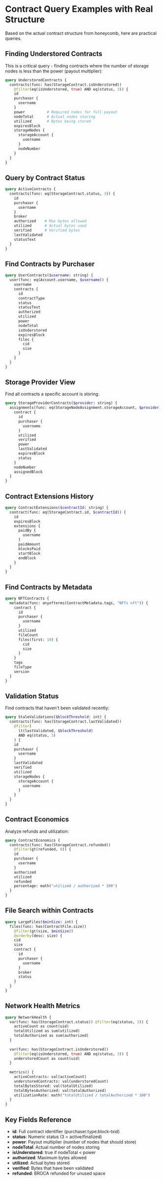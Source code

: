 # Contract Query Examples with Real Structure

Based on the actual contract structure from honeycomb, here are practical queries.

## Finding Understored Contracts

This is a critical query - finding contracts where the number of storage nodes is less than the power (payout multiplier):

```graphql
query UnderstoredContracts {
  contracts(func: has(StorageContract.isUnderstored)) 
    @filter(eq(isUnderstored, true) AND eq(status, 3)) {
    id
    purchaser {
      username
    }
    power          # Required nodes for full payout
    nodeTotal      # Actual nodes storing
    utilized       # Bytes being stored
    expiresBlock
    storageNodes {
      storageAccount {
        username
      }
      nodeNumber
    }
  }
}
```

## Query by Contract Status

```graphql
query ActiveContracts {
  contracts(func: eq(StorageContract.status, 3)) {
    id
    purchaser {
      username
    }
    broker
    authorized    # Max bytes allowed
    utilized      # Actual bytes used
    verified      # Verified bytes
    lastValidated
    statusText
  }
}
```

## Find Contracts by Purchaser

```graphql
query UserContracts($username: string) {
  user(func: eq(Account.username, $username)) {
    username
    contracts {
      id
      contractType
      status
      statusText
      authorized
      utilized
      power
      nodeTotal
      isUnderstored
      expiresBlock
      files {
        cid
        size
      }
    }
  }
}
```

## Storage Provider View

Find all contracts a specific account is storing:

```graphql
query StorageProviderContracts($provider: string) {
  assignments(func: eq(StorageNodeAssignment.storageAccount, $provider)) {
    contract {
      id
      purchaser {
        username
      }
      utilized
      verified
      power
      lastValidated
      expiresBlock
      status
    }
    nodeNumber
    assignedBlock
  }
}
```

## Contract Extensions History

```graphql
query ContractExtensions($contractId: string) {
  contract(func: eq(StorageContract.id, $contractId)) {
    id
    expiresBlock
    extensions {
      paidBy {
        username
      }
      paidAmount
      blocksPaid
      startBlock
      endBlock
    }
  }
}
```

## Find Contracts by Metadata

```graphql
query NFTContracts {
  metadata(func: anyofterms(ContractMetadata.tags, "NFTs nft")) {
    contract {
      id
      purchaser {
        username
      }
      utilized
      fileCount
      files(first: 10) {
        cid
        size
      }
    }
    tags
    fileType
    version
  }
}
```

## Validation Status

Find contracts that haven't been validated recently:

```graphql
query StaleValidations($blockThreshold: int) {
  contracts(func: has(StorageContract.lastValidated)) 
    @filter(
      lt(lastValidated, $blockThreshold) 
      AND eq(status, 3)
    ) {
    id
    purchaser {
      username
    }
    lastValidated
    verified
    utilized
    storageNodes {
      storageAccount {
        username
      }
    }
  }
}
```

## Contract Economics

Analyze refunds and utilization:

```graphql
query ContractEconomics {
  contracts(func: has(StorageContract.refunded)) 
    @filter(gt(refunded, 0)) {
    id
    purchaser {
      username
    }
    authorized
    utilized
    refunded
    percentage: math("utilized / authorized * 100")
  }
}
```

## File Search within Contracts

```graphql
query LargeFiles($minSize: int) {
  files(func: has(ContractFile.size)) 
    @filter(gt(size, $minSize)) 
    @orderby(desc: size) {
    cid
    size
    contract {
      id
      purchaser {
        username
      }
      broker
      status
    }
  }
}
```

## Network Health Metrics

```graphql
query NetworkHealth {
  var(func: has(StorageContract.status)) @filter(eq(status, 3)) {
    activeCount as count(uid)
    totalUtilized as sum(utilized)
    totalAuthorized as sum(authorized)
  }
  
  var(func: has(StorageContract.isUnderstored)) 
    @filter(eq(isUnderstored, true) AND eq(status, 3)) {
    understoredCount as count(uid)
  }
  
  metrics() {
    activeContracts: val(activeCount)
    understoredContracts: val(understoredCount)
    totalBytesStored: val(totalUtilized)
    totalBytesAuthorized: val(totalAuthorized)
    utilizationRate: math("totalUtilized / totalAuthorized * 100")
  }
}
```

## Key Fields Reference

- **id**: Full contract identifier (purchaser:type:block-txid)
- **status**: Numeric status (3 = active/finalized)
- **power**: Payout multiplier (number of nodes that should store)
- **nodeTotal**: Actual number of nodes storing
- **isUnderstored**: true if nodeTotal < power
- **authorized**: Maximum bytes allowed
- **utilized**: Actual bytes stored
- **verified**: Bytes that have been validated
- **refunded**: BROCA refunded for unused space